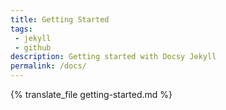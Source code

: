 ```yaml
---
title: Getting Started
tags: 
 - jekyll
 - github
description: Getting started with Docsy Jekyll
permalink: /docs/
---
```


{% translate_file getting-started.md %}

